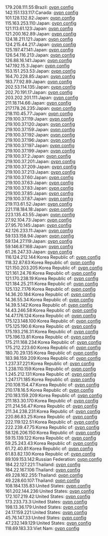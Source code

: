 179.208.111.55:Brazil: [ovpn config](vpn/179_208_111_55.ovpn)  
142.151.133.117:Canada: [ovpn config](vpn/142_151_133_117.ovpn)  
101.128.132.82:Japan: [ovpn config](vpn/101_128_132_82.ovpn)  
115.163.253.110:Japan: [ovpn config](vpn/115_163_253_110.ovpn)  
121.113.61.123:Japan: [ovpn config](vpn/121_113_61_123.ovpn)  
121.200.162.89:Japan: [ovpn config](vpn/121_200_162_89.ovpn)  
124.18.211.121:Japan: [ovpn config](vpn/124_18_211_121.ovpn)  
124.215.44.217:Japan: [ovpn config](vpn/124_215_44_217.ovpn)  
125.197.47.141:Japan: [ovpn config](vpn/125_197_47_141.ovpn)  
126.54.116.213:Japan: [ovpn config](vpn/126_54_116_213.ovpn)  
126.88.16.141:Japan: [ovpn config](vpn/126_88_16_141.ovpn)  
147.192.15.3:Japan: [ovpn config](vpn/147_192_15_3.ovpn)  
153.151.253.53:Japan: [ovpn config](vpn/153_151_253_53.ovpn)  
164.70.228.85:Japan: [ovpn config](vpn/164_70_228_85.ovpn)  
183.77.92.89:Japan: [ovpn config](vpn/183_77_92_89.ovpn)  
202.53.114.135:Japan: [ovpn config](vpn/202_53_114_135.ovpn)  
202.70.191.17:Japan: [ovpn config](vpn/202_70_191_17.ovpn)  
203.202.201.111:Japan: [ovpn config](vpn/203_202_201_111.ovpn)  
211.18.114.66:Japan: [ovpn config](vpn/211_18_114_66.ovpn)  
217.178.26.235:Japan: [ovpn config](vpn/217_178_26_235.ovpn)  
218.110.45.77:Japan: [ovpn config](vpn/218_110_45_77.ovpn)  
219.100.37.119:Japan: [ovpn config](vpn/219_100_37_119.ovpn)  
219.100.37.120:Japan: [ovpn config](vpn/219_100_37_120.ovpn)  
219.100.37.159:Japan: [ovpn config](vpn/219_100_37_159.ovpn)  
219.100.37.192:Japan: [ovpn config](vpn/219_100_37_192.ovpn)  
219.100.37.196:Japan: [ovpn config](vpn/219_100_37_196.ovpn)  
219.100.37.197:Japan: [ovpn config](vpn/219_100_37_197.ovpn)  
219.100.37.199:Japan: [ovpn config](vpn/219_100_37_199.ovpn)  
219.100.37.2:Japan: [ovpn config](vpn/219_100_37_2.ovpn)  
219.100.37.201:Japan: [ovpn config](vpn/219_100_37_201.ovpn)  
219.100.37.209:Japan: [ovpn config](vpn/219_100_37_209.ovpn)  
219.100.37.213:Japan: [ovpn config](vpn/219_100_37_213.ovpn)  
219.100.37.60:Japan: [ovpn config](vpn/219_100_37_60.ovpn)  
219.100.37.63:Japan: [ovpn config](vpn/219_100_37_63.ovpn)  
219.100.37.83:Japan: [ovpn config](vpn/219_100_37_83.ovpn)  
219.100.37.85:Japan: [ovpn config](vpn/219_100_37_85.ovpn)  
219.100.37.87:Japan: [ovpn config](vpn/219_100_37_87.ovpn)  
219.113.61.52:Japan: [ovpn config](vpn/219_113_61_52.ovpn)  
221.118.184.18:Japan: [ovpn config](vpn/221_118_184_18.ovpn)  
223.135.43.55:Japan: [ovpn config](vpn/223_135_43_55.ovpn)  
27.92.104.73:Japan: [ovpn config](vpn/27_92_104_73.ovpn)  
27.95.70.145:Japan: [ovpn config](vpn/27_95_70_145.ovpn)  
42.126.233.11:Japan: [ovpn config](vpn/42_126_233_11.ovpn)  
59.133.158.94:Japan: [ovpn config](vpn/59_133_158_94.ovpn)  
59.134.27.119:Japan: [ovpn config](vpn/59_134_27_119.ovpn)  
59.146.87.168:Japan: [ovpn config](vpn/59_146_87_168.ovpn)  
61.26.247.33:Japan: [ovpn config](vpn/61_26_247_33.ovpn)  
116.124.212.144:Korea Republic of: [ovpn config](vpn/116_124_212_144.ovpn)  
118.32.87.63:Korea Republic of: [ovpn config](vpn/118_32_87_63.ovpn)  
121.150.203.205:Korea Republic of: [ovpn config](vpn/121_150_203_205.ovpn)  
121.161.24.76:Korea Republic of: [ovpn config](vpn/121_161_24_76.ovpn)  
121.170.238.19:Korea Republic of: [ovpn config](vpn/121_170_238_19.ovpn)  
121.184.25.211:Korea Republic of: [ovpn config](vpn/121_184_25_211.ovpn)  
125.132.7.176:Korea Republic of: [ovpn config](vpn/125_132_7_176.ovpn)  
14.36.20.184:Korea Republic of: [ovpn config](vpn/14_36_20_184.ovpn)  
14.36.55.34:Korea Republic of: [ovpn config](vpn/14_36_55_34.ovpn)  
14.39.5.142:Korea Republic of: [ovpn config](vpn/14_39_5_142.ovpn)  
14.43.246.58:Korea Republic of: [ovpn config](vpn/14_43_246_58.ovpn)  
14.47.176.124:Korea Republic of: [ovpn config](vpn/14_47_176_124.ovpn)  
175.123.148.100:Korea Republic of: [ovpn config](vpn/175_123_148_100.ovpn)  
175.125.190.6:Korea Republic of: [ovpn config](vpn/175_125_190_6.ovpn)  
175.193.216.31:Korea Republic of: [ovpn config](vpn/175_193_216_31.ovpn)  
175.196.13.81:Korea Republic of: [ovpn config](vpn/175_196_13_81.ovpn)  
175.211.168.234:Korea Republic of: [ovpn config](vpn/175_211_168_234.ovpn)  
175.212.223.60:Korea Republic of: [ovpn config](vpn/175_212_223_60.ovpn)  
180.70.29.135:Korea Republic of: [ovpn config](vpn/180_70_29_135.ovpn)  
183.98.159.209:Korea Republic of: [ovpn config](vpn/183_98_159_209.ovpn)  
1.237.37.221:Korea Republic of: [ovpn config](vpn/1_237_37_221.ovpn)  
1.238.110.159:Korea Republic of: [ovpn config](vpn/1_238_110_159.ovpn)  
1.245.212.131:Korea Republic of: [ovpn config](vpn/1_245_212_131.ovpn)  
1.247.171.185:Korea Republic of: [ovpn config](vpn/1_247_171_185.ovpn)  
210.108.154.47:Korea Republic of: [ovpn config](vpn/210_108_154_47.ovpn)  
210.178.16.5:Korea Republic of: [ovpn config](vpn/210_178_16_5.ovpn)  
210.183.159.209:Korea Republic of: [ovpn config](vpn/210_183_159_209.ovpn)  
211.183.30.170:Korea Republic of: [ovpn config](vpn/211_183_30_170.ovpn)  
211.214.56.47:Korea Republic of: [ovpn config](vpn/211_214_56_47.ovpn)  
211.34.238.231:Korea Republic of: [ovpn config](vpn/211_34_238_231.ovpn)  
220.86.83.25:Korea Republic of: [ovpn config](vpn/220_86_83_25.ovpn)  
222.119.122.51:Korea Republic of: [ovpn config](vpn/222_119_122_51.ovpn)  
222.239.47.75:Korea Republic of: [ovpn config](vpn/222_239_47_75.ovpn)  
58.126.206.150:Korea Republic of: [ovpn config](vpn/58_126_206_150.ovpn)  
59.15.139.122:Korea Republic of: [ovpn config](vpn/59_15_139_122.ovpn)  
59.25.243.43:Korea Republic of: [ovpn config](vpn/59_25_243_43.ovpn)  
61.72.40.81:Korea Republic of: [ovpn config](vpn/61_72_40_81.ovpn)  
61.83.82.130:Korea Republic of: [ovpn config](vpn/61_83_82_130.ovpn)  
89.109.153.142:Russian Federation: [ovpn config](vpn/89_109_153_142.ovpn)  
184.22.127.221:Thailand: [ovpn config](vpn/184_22_127_221.ovpn)  
184.22.167.106:Thailand: [ovpn config](vpn/184_22_167_106.ovpn)  
49.228.162.255:Thailand: [ovpn config](vpn/49_228_162_255.ovpn)  
49.228.60.107:Thailand: [ovpn config](vpn/49_228_60_107.ovpn)  
108.184.135.83:United States: [ovpn config](vpn/108_184_135_83.ovpn)  
161.202.144.236:United States: [ovpn config](vpn/161_202_144_236.ovpn)  
172.107.219.42:United States: [ovpn config](vpn/172_107_219_42.ovpn)  
173.233.73.3:United States: [ovpn config](vpn/173_233_73_3.ovpn)  
198.13.36.179:United States: [ovpn config](vpn/198_13_36_179.ovpn)  
24.17.159.221:United States: [ovpn config](vpn/24_17_159_221.ovpn)  
45.76.147.33:United States: [ovpn config](vpn/45_76_147_33.ovpn)  
47.232.149.129:United States: [ovpn config](vpn/47_232_149_129.ovpn)  
118.69.183.33:Viet Nam: [ovpn config](vpn/118_69_183_33.ovpn)  
